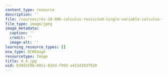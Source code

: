 ```yaml
---
content_type: resource
description: ''
file: /courses/res-18-006-calculus-revisited-single-variable-calculus-fall-2010/b38d259bb01101bdf993a421d193f920_4_4.jpg
file_type: image/jpeg
image_metadata:
  caption: ''
  credit: ''
  image-alt: ''
learning_resource_types: []
ocw_type: OCWImage
resourcetype: Image
title: 4_4.jpg
uid: b38d259b-b011-01bd-f993-a421d193f920
---
```

